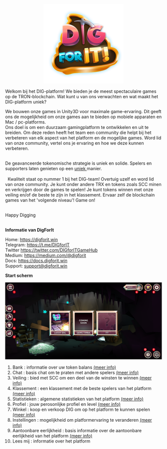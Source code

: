 <p align="center">
  <img src="../_media/logo.png">
</p>

Welkom bij het DIG-platform! We bieden je de meest spectaculaire games op de TRON-blockchain.
Wat kunt u van ons verwachten en wat maakt het DIG-platform uniek?<br>

We bouwen onze games in Unity3D voor maximale game-ervaring. Dit geeft ons de mogelijkheid om onze games aan te bieden op mobiele apparaten en Mac / pc-platforms.<br>
Ons doel is om een duurzaam gamingplatform te ontwikkelen en uit te breiden. Om deze reden heeft het team een community die helpt bij het verbeteren van elk aspect van het platform en de mogelijke games. Word lid van onze community, vertel ons je ervaring en hoe we deze kunnen verbeteren.<br><br>

De geavanceerde tokenomische strategie is uniek en solide. Spelers en supporters laten genieten op een <a href="https://medium.com/@digforit/scc-buy-back-and-burn-2b578932589f" target="_blank"> uniek </a> manier.<br><br>
 
Kwaliteit staat op nummer 1 bij het DIG-team! Overtuig uzelf en word lid van onze community. Je kunt onder andere TRX en tokens zoals SCC minen en verkrijgen door de games te spelen! Je kunt tokens winnen met onze veiling en/of de beste te zijn in het klassement. Ervaar zelf de blockchain games van het 'volgende niveau'! Game on!<br><br>

Happy Digging<br><br>
 
 
**Informatie van DigForIt**
 
Home: https://digforit.win<br>
Telegram: https://t.me/DIGforIT<br>
Twitter https://twitter.com/DIGforITGameHub<br>
Medium: https://medium.com/@digforit<br>
Docs: https://docs.digforit.win<br>
Support: support@digforit.win<br>
 
  
**Start scherm**

![alt text](../_media/homescreen-nr.png "homescreen")

1. Bank : informatie over uw token balans [(meer info)](./bank.md "bank")
2. Chat : basis chat om te praten met andere spelers [(meer info)](./chat.md "chat")
3. Veiling : bied met SCC om een deel van de winsten te winnen [(meer info)](./auction.md "auction")
4. Klassement : een klassement met de beste spelers van het platform [(meer info)](./tournament.md "tournament")
5. Statistieken : algemene statistieken van het platform [(meer info)](./statistics.md "statistics")
6. Profiel : jouw perosonlijke profiel en level [(meer info)](./profile.md "profile")
7. Winkel : koop en verkoop DIG om op het platform te kunnen spelen [(meer info)](./store.md "store")
8. Instellingen : mogelijkheid om platformervaring te veranderen [(meer info)](./settings.md "settings")  
9. Aantoonbare eerlijkheid : basis informatie over de aantoonbare eerlijkheid van het platform [(meer info)](./provably.md "provably")
10. Lees mij : informatie over het platform
